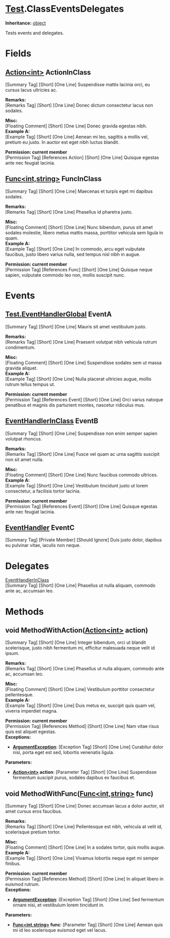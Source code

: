# [Test](TableOfContents.Test.md).ClassEventsDelegates

**Inheritance:** [object](https://docs.microsoft.com/en-us/dotnet/api/system.object)  
  
Tests events and delegates.  
  

# Fields

## [Action&lt;int&gt;](https://docs.microsoft.com/en-us/dotnet/api/system.action-1) ActionInClass

[Summary Tag] [Short] [One Line] Suspendisse mattis lacinia orci, eu cursus lacus ultricies ac.  
  
**Remarks:**  
[Remarks Tag] [Short] [One Line] Donec dictum consectetur lacus non sodales.  
  
**Misc:**  
[Floating Comment] [Short] [One Line] Donec gravida egestas nibh.  
**Example A:**  
[Example Tag] [Short] [One Line] Aenean mi leo, sagittis a mollis vel, pretium eu justo. In auctor est eget nibh luctus blandit.  
  
**Permission: current member**  
[Permission Tag] [References Action] [Short] [One Line] Quisque egestas ante nec feugiat lacinia.  

## [Func&lt;int,string&gt;](https://docs.microsoft.com/en-us/dotnet/api/system.func-2) FuncInClass

[Summary Tag] [Short] [One Line] Maecenas et turpis eget mi dapibus sodales.  
  
**Remarks:**  
[Remarks Tag] [Short] [One Line] Phasellus id pharetra justo.  
  
**Misc:**  
[Floating Comment] [Short] [One Line] Nunc bibendum, purus sit amet sodales molestie, libero metus mattis massa, porttitor vehicula sem ligula in quam.  
**Example A:**  
[Example Tag] [Short] [One Line] In commodo, arcu eget vulputate faucibus, justo libero varius nulla, sed tempus nisl nibh in augue.  
  
**Permission: current member**  
[Permission Tag] [References Func] [Short] [One Line] Quisque neque sapien, vulputate commodo leo non, mollis suscipit nunc.  

# Events

## [Test.EventHandlerGlobal](Test.EventHandlerGlobal.md) EventA

[Summary Tag] [Short] [One Line] Mauris sit amet vestibulum justo.  
  
**Remarks:**  
[Remarks Tag] [Short] [One Line] Praesent volutpat nibh vehicula rutrum condimentum.  
  
**Misc:**  
[Floating Comment] [Short] [One Line] Suspendisse sodales sem ut massa gravida aliquet.  
**Example A:**  
[Example Tag] [Short] [One Line] Nulla placerat ultricies augue, mollis rutrum tellus tempus ut.  
  
**Permission: current member**  
[Permission Tag] [References Event] [Short] [One Line] Orci varius natoque penatibus et magnis dis parturient montes, nascetur ridiculus mus.  

## [EventHandlerInClass](Test.ClassEventsDelegates.EventHandlerInClass.md) EventB

[Summary Tag] [Short] [One Line] Suspendisse non enim semper sapien volutpat rhoncus.  
  
**Remarks:**  
[Remarks Tag] [Short] [One Line] Fusce vel quam ac urna sagittis suscipit non sit amet nulla.  
  
**Misc:**  
[Floating Comment] [Short] [One Line] Nunc faucibus commodo ultrices.  
**Example A:**  
[Example Tag] [Short] [One Line] Vestibulum tincidunt justo ut lorem consectetur, a facilisis tortor lacinia.  
  
**Permission: current member**  
[Permission Tag] [References Event] [Short] [One Line] Quisque egestas ante nec feugiat lacinia.  

## [EventHandler](https://docs.microsoft.com/en-us/dotnet/api/system.eventhandler) EventC

[Summary Tag] [Private Member] [Should Ignore] Duis justo dolor, dapibus eu pulvinar vitae, iaculis non neque.  
  

# Delegates

[EventHandlerInClass](Test.ClassEventsDelegates.EventHandlerInClass.md)  
[Summary Tag] [Short] [One Line] Phasellus ut nulla aliquam, commodo ante ac, accumsan leo.  
  
  

# Methods

## void MethodWithAction([Action&lt;int&gt;](https://docs.microsoft.com/en-us/dotnet/api/system.action-1) action)

[Summary Tag] [Short] [One Line] Integer bibendum, orci ut blandit scelerisque, justo nibh fermentum mi, efficitur malesuada neque velit id ipsum.  
  
**Remarks:**  
[Remarks Tag] [Short] [One Line] Phasellus ut nulla aliquam, commodo ante ac, accumsan leo.  
  
**Misc:**  
[Floating Comment] [Short] [One Line] Vestibulum porttitor consectetur pellentesque.  
**Example A:**  
[Example Tag] [Short] [One Line] Duis metus ex, suscipit quis quam vel, viverra imperdiet magna.  
  
**Permission: current member**  
[Permission Tag] [References Method] [Short] [One Line] Nam vitae risus quis est aliquet egestas.  
**Exceptions:**  
* **[ArgumentException](https://docs.microsoft.com/en-us/dotnet/api/system.argumentexception)**: [Exception Tag] [Short] [One Line] Curabitur dolor nisi, porta eget est sed, lobortis venenatis ligula.  

  
**Parameters:**  
* **[Action&lt;int&gt;](https://docs.microsoft.com/en-us/dotnet/api/system.action-1) action**: [Parameter Tag] [Short] [One Line] Suspendisse fermentum suscipit purus, sodales dapibus ex faucibus et.  

  

## void MethodWithFunc([Func&lt;int,string&gt;](https://docs.microsoft.com/en-us/dotnet/api/system.func-2) func)

[Summary Tag] [Short] [One Line] Donec accumsan lacus a dolor auctor, sit amet cursus eros faucibus.  
  
**Remarks:**  
[Remarks Tag] [Short] [One Line] Pellentesque est nibh, vehicula at velit id, scelerisque pretium tortor.  
  
**Misc:**  
[Floating Comment] [Short] [One Line] In a sodales tortor, quis mollis augue.  
**Example A:**  
[Example Tag] [Short] [One Line] Vivamus lobortis neque eget mi semper finibus.  
  
**Permission: current member**  
[Permission Tag] [References Method] [Short] [One Line] In aliquet libero in euismod rutrum.  
**Exceptions:**  
* **[ArgumentException](https://docs.microsoft.com/en-us/dotnet/api/system.argumentexception)**: [Exception Tag] [Short] [One Line] Sed fermentum ornare nisi, et vestibulum lorem tincidunt in.  

  
**Parameters:**  
* **[Func&lt;int,string&gt;](https://docs.microsoft.com/en-us/dotnet/api/system.func-2) func**: [Parameter Tag] [Short] [One Line] Aenean quis mi id leo scelerisque euismod eget vel lacus.  

  

